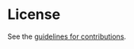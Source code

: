 # License

See the
[guidelines for contributions](https://github.com/stpeter/draft-nemoto-precis-unicode/blob/main/CONTRIBUTING.md).
